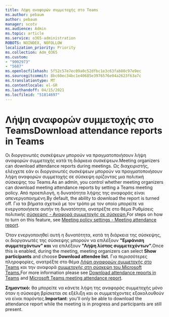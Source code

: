 ```yaml
---
title: Λήψη αναφορών συμμετοχής στο Teams
ms.author: pebaum
author: pebaum
manager: scotv
ms.audience: Admin
ms.topic: article
ms.service: o365-administration
ROBOTS: NOINDEX, NOFOLLOW
localization_priority: Priority
ms.collection: Adm_O365
ms.custom:
- "9002973"
- "5687"
ms.openlocfilehash: 5f52c57e7ec09a0c52dfbc1e3c63fab80c97e9ec
ms.sourcegitcommit: 8bc60ec34bc1e40685e3976576e04a2623f63a7c
ms.translationtype: MT
ms.contentlocale: el-GR
ms.lasthandoff: 04/15/2021
ms.locfileid: "51814697"
---
```

# <a name="download-attendance-reports-in-teams"></a><span data-ttu-id="27299-102">Λήψη αναφορών συμμετοχής στο Teams</span><span class="sxs-lookup"><span data-stu-id="27299-102">Download attendance reports in Teams</span></span>

<span data-ttu-id="27299-103">Οι διοργανωτές συσκέψεων μπορούν να πραγματοποιήσουν λήψη αναφορών συμμετοχής κατά τη διάρκεια συσκέψεων.</span><span class="sxs-lookup"><span data-stu-id="27299-103">Meeting organizers can download attendance reports during meetings.</span></span> <span data-ttu-id="27299-104">Ως διαχειριστής, ελέγχετε εάν οι διοργανωτές συσκέψεων μπορούν να πραγματοποιήσουν λήψη αναφορών συμμετοχής σε σύσκεψη ορίζοντας μια πολιτική σύσκεψης του Teams.</span><span class="sxs-lookup"><span data-stu-id="27299-104">As an admin, you control whether meeting organizers can download meeting attendance reports by setting a Teams meeting policy.</span></span> <span data-ttu-id="27299-105">Από προεπιλογή, η δυνατότητα λήψης της αναφοράς είναι απενεργοποιημένη.</span><span class="sxs-lookup"><span data-stu-id="27299-105">By default, the ability to download the report is turned off.</span></span> <span data-ttu-id="27299-106">Για τα βήματα σχετικά με τον τρόπο με τον οποίο μπορείτε να ενεργοποιήσετε αυτήν τη δυνατότητα, ανατρέξτε στο θέμα Ρυθμίσεις πολιτικής [σύσκεψης - Αναφορά συμμετοχής σε σύσκεψη.](https://docs.microsoft.com/microsoftteams/meeting-policies-in-teams#meeting-policy-settings---meeting-attendance-report)</span><span class="sxs-lookup"><span data-stu-id="27299-106">For steps on how to turn on this feature, see  [Meeting policy settings - Meeting attendance report](https://docs.microsoft.com/microsoftteams/meeting-policies-in-teams#meeting-policy-settings---meeting-attendance-report).</span></span>

<span data-ttu-id="27299-107">Όταν ενεργοποιηθεί αυτή η δυνατότητα, κατά τη διάρκεια της σύσκεψης, οι διοργανωτές της σύσκεψης μπορούν να επιλέξουν **"Εμφάνιση συμμετεχόντων" και** να επιλέξουν **"Λήψη λίστας συμμετεχόντων".**</span><span class="sxs-lookup"><span data-stu-id="27299-107">Once this is enabled, during the meeting, meeting organizers can select  **Show participants**  and choose  **Download attendee list**.</span></span> <span data-ttu-id="27299-108">Για περισσότερες πληροφορίες, ανατρέξτε στο θέμα [Λήψη αναφορών συμμετοχής στο Teams](https://support.office.com/article/download-attendance-reports-in-teams-ae7cf170-530c-47d3-84c1-3aedac74d310) και την αναφορά [συμμετοχής στη σύσκεψη του Microsoft Teams.](https://docs.microsoft.com/microsoftteams/teams-analytics-and-reports/meeting-attendance-report)</span><span class="sxs-lookup"><span data-stu-id="27299-108">For more information please see [Download attendance reports in Teams](https://support.office.com/article/download-attendance-reports-in-teams-ae7cf170-530c-47d3-84c1-3aedac74d310) and [Microsoft Teams meeting attendance report](https://docs.microsoft.com/microsoftteams/teams-analytics-and-reports/meeting-attendance-report).</span></span>

<span data-ttu-id="27299-109">**Σημαντικό:** θα μπορείτε να κάνετε λήψη της αναφοράς συμμετοχής μόνο όταν η σύσκεψη βρίσκεται σε εξέλιξη και οι συμμετέχοντες εξακολουθούν να είναι παρόντες.</span><span class="sxs-lookup"><span data-stu-id="27299-109">**Important**: you'll only be able to download the attendance report while the meeting is in progress and participants are still present.</span></span>